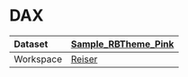 



# DAX

|Dataset|[Sample_RBTheme_Pink](./../Sample_RBTheme_Pink.md)|
| :--- | :--- |
|Workspace|[Reiser](../../Workspaces/Reiser.md)|
